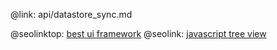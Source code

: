 @link: api/datastore_sync.md

@seolinktop: [best ui framework](https://webix.com)
@seolink: [javascript tree view](https://webix.com/widget/tree/)